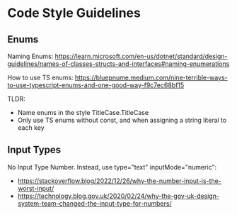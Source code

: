 # Code Style Guidelines

## Enums

Naming Enums:
https://learn.microsoft.com/en-us/dotnet/standard/design-guidelines/names-of-classes-structs-and-interfaces#naming-enumerations

How to use TS enums:
https://bluepnume.medium.com/nine-terrible-ways-to-use-typescript-enums-and-one-good-way-f9c7ec68bf15

TLDR:
- Name enums in the style TitleCase.TitleCase
- Only use TS enums without const, and when assigning a string literal to each key

## Input Types

No Input Type Number. Instead, use type="text" inputMode="numeric":
- https://stackoverflow.blog/2022/12/26/why-the-number-input-is-the-worst-input/
- https://technology.blog.gov.uk/2020/02/24/why-the-gov-uk-design-system-team-changed-the-input-type-for-numbers/

